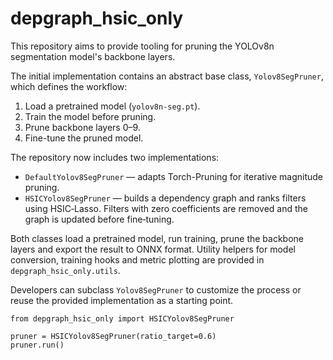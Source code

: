 # depgraph_hsic_only

This repository aims to provide tooling for pruning the YOLOv8n segmentation model's backbone layers.

The initial implementation contains an abstract base class, `Yolov8SegPruner`, which defines the workflow:

1. Load a pretrained model (`yolov8n-seg.pt`).
2. Train the model before pruning.
3. Prune backbone layers 0–9.
4. Fine-tune the pruned model.

The repository now includes two implementations:

* `DefaultYolov8SegPruner` — adapts Torch-Pruning for iterative magnitude
  pruning.
* `HSICYolov8SegPruner` — builds a dependency graph and ranks filters using
  HSIC‑Lasso.  Filters with zero coefficients are removed and the graph is
  updated before fine‑tuning.

Both classes load a pretrained model, run training, prune the backbone layers
and export the result to ONNX format.  Utility helpers for model conversion,
training hooks and metric plotting are provided in ``depgraph_hsic_only.utils``.

Developers can subclass `Yolov8SegPruner` to customize the process or reuse the
provided implementation as a starting point.

```
from depgraph_hsic_only import HSICYolov8SegPruner

pruner = HSICYolov8SegPruner(ratio_target=0.6)
pruner.run()
```
